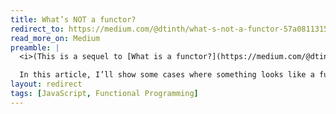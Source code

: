 ```yaml
---
title: What’s NOT a functor?
redirect_to: https://medium.com/@dtinth/what-s-not-a-functor-57a081131555
read_more_on: Medium
preamble: |
  <i>(This is a sequel to [What is a functor?](https://medium.com/@dtinth/what-is-a-functor-dcf510b098b6))</i>

  In this article, I’ll show some cases where something looks like a functor (it has a __.map(_f_)__ method), but did not obey every functor law.
layout: redirect
tags: [JavaScript, Functional Programming]
---
```

